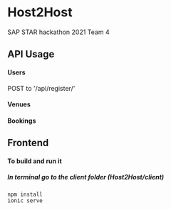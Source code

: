 # Host2Host

SAP STAR hackathon 2021 Team 4

## API Usage 

#### Users

POST to '/api/register/'

#### Venues

#### Bookings

## Frontend

#### To build and run it
##### In terminal go to the client folder (Host2Host/client)
    npm install
    ionic serve
    
